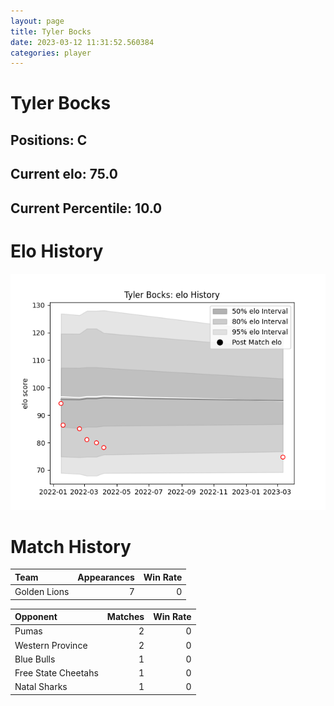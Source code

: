 ```yaml
---  
layout: page  
title: Tyler Bocks  
date: 2023-03-12 11:31:52.560384  
categories: player  
---
```

# Tyler Bocks

## Positions: C

## Current elo: 75.0

## Current Percentile: 10.0

# Elo History


![elo history](history_TylerBocks.png)
# Match History


| Team         |   Appearances |   Win Rate |
|:-------------|--------------:|-----------:|
| Golden Lions |             7 |          0 |

| Opponent            |   Matches |   Win Rate |
|:--------------------|----------:|-----------:|
| Pumas               |         2 |          0 |
| Western Province    |         2 |          0 |
| Blue Bulls          |         1 |          0 |
| Free State Cheetahs |         1 |          0 |
| Natal Sharks        |         1 |          0 |